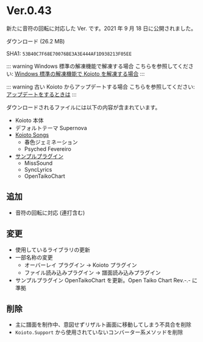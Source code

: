 # Ver.0.43

新たに音符の回転に対応した Ver. です。2021 年 9 月 18 日に公開されました。

<Download link="/files/Koioto-Ver.0.43.zip" label="Ver.0.43">ダウンロード (26.2 MB)</Download>

SHA1: `53B40C7F68E70076BE3A3E444AF1D938213F05EE`

::: warning Windows 標準の解凍機能で解凍する場合
こちらを参照してください: [Windows 標準の解凍機能で Koioto を解凍する場合](/unzip.html)
:::

::: warning 古い Koioto からアップデートする場合
こちらを参照してください: [アップデートをするときは](/update.html)
:::

ダウンロードされるファイルには以下の内容が含まれています。

- Koioto 本体
- デフォルトテーマ Supernova
- [Koioto Songs](/features/koioto-songs.html)
  - 春色ジェミネーション
  - Psyched Fevereiro
- [サンプルプラグイン](/plugin/samples.html)
  - MissSound
  - SyncLyrics
  - OpenTaikoChart

## 追加

- 音符の回転に対応 (連打含む)

## 変更

- 使用しているライブラリの更新
- 一部名称の変更
  - オーバーレイ プラグイン → Koioto プラグイン
  - ファイル読み込みプラグイン → 譜面読み込みプラグイン
- サンプルプラグイン OpenTaikoChart を更新。Open Taiko Chart Rev.-.- に準拠

## 削除

- 主に譜面を制作中、意図せずリザルト画面に移動してしまう不具合を削除
- `Koioto.Support` から使用されていないコンバーター系メソッドを削除

